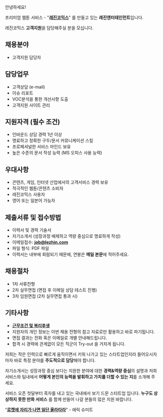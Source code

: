 안녕하세요!

프리미엄 웹툰 서비스 - "**[레진코믹스](http://www.lezhin.com)**" 를 만들고 있는 **레진엔터테인먼트**입니다.

레진코믹스 **고객지원**을 담당해주실 분을 모십니다.


## 채용분야

- 고객지원 담당자 


## 담당업무

- 고객상담 (e-mail)
- 이슈 리포트
- VOC분석을 통한 개선사항 도출
- 고객지원 사이트 관리 


## 지원자격 (필수 조건)

- 인바운드 상담 경력 1년 이상 
- 명료하고 정확한 구두/문서 커뮤니케이션 스킬
- 프로페셔널한 서비스 마인드 보유
- 높은 수준의 문서 작성 능력 (MS 오피스 사용 능력)   


## 우대사항

- 콘텐츠, 게임, 인터넷 산업에서의 고객서비스 경력 보유
- 적극적인 웹툰/콘텐츠 소비자
- 레진코믹스 사용자
- 영어 또는 일본어 가능자


## 제출서류 및 접수방법

- 이력서 및 경력 기술서 
- 자기소개서 (성장과정 배제하고 역량 중심으로 명료하게 작성)
- 이메일접수: **job@lezhin.com** 
- 파일 형식: PDF 파일 
- 이력서는 내부에 회람되기 때문에, 연봉은 **메일 본문**에 적어주세요.


## 채용절차 

- 1차 서류전형
- 2차 실무면접 (면접 후 이메일 상담 테스트 진행)
- 3차 임원면접 (2차 실무면접 통과 시)


## 기타사항 
- [**근무조건 및 복리후생**](https://github.com/lezhin/apply/blob/master/README.md)
- 지원자의 개인 정보는 이번 채용 전형의 참고 자료로만 활용하고 바로 파기됩니다.
- 면접 결과는 전화 혹은 이메일로 개별 안내해드립니다.
- 합격 시 경력에 관계없이 모든 직군이 Try-out 을 거치게 됩니다. 


저희는 작은 인력으로 빠르게 움직이면서 키워 나가고 있는 스타트업인지라 들어오시자마자 바로 특정 분야를 **주도적으로 담당**해야 합니다. 

자기소개서는 성장과정 중심 보다는 지원한 분야에 대한 **경력&역량 중심**의 설명과 저희 서비스와 팀내에서 **어떻게 본인의 능력을 발휘하고 가치를 더할 수 있는 지**를 소개해 주세요.

서비스 오픈 첫달부터 흑자를 내고 있는 국내에서 보기 드문 스타트업 입니다. **누구도 상상하지 못한 만화 서비스** 를 함께 만들어 나갈 분들의 많은 지원 바랍니다.


“[**로켓에 자리가 나면 일단 올라타라**](http://estima.wordpress.com/2012/05/28/sheryl/)" - 에릭 슈미트